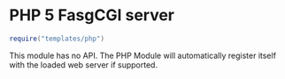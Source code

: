 # PHP 5 FasgCGI server
```lua
require("templates/php")
```
This module has no API. The PHP Module will automatically register itself with the loaded web server if supported.